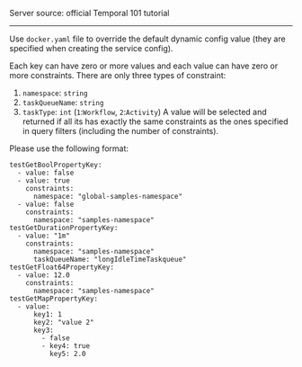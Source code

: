 Server source: official Temporal 101 tutorial

---

Use `docker.yaml` file to override the default dynamic config value (they are specified
when creating the service config).

Each key can have zero or more values and each value can have zero or more
constraints. There are only three types of constraint:
1. `namespace`: `string`
2. `taskQueueName`: `string`
3. `taskType`: `int` (`1`:`Workflow`, `2`:`Activity`)
A value will be selected and returned if all its has exactly the same constraints
as the ones specified in query filters (including the number of constraints).

Please use the following format:
```
testGetBoolPropertyKey:
  - value: false
  - value: true
    constraints:
      namespace: "global-samples-namespace"
  - value: false
    constraints:
      namespace: "samples-namespace"
testGetDurationPropertyKey:
  - value: "1m"
    constraints:
      namespace: "samples-namespace"
      taskQueueName: "longIdleTimeTaskqueue"
testGetFloat64PropertyKey:
  - value: 12.0
    constraints:
      namespace: "samples-namespace"
testGetMapPropertyKey:
  - value:
      key1: 1
      key2: "value 2"
      key3:
        - false
        - key4: true
          key5: 2.0
```
